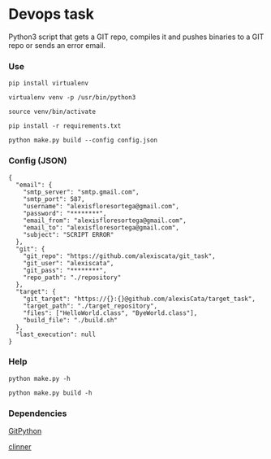 # Devops task #

Python3 script that gets a GIT repo, compiles it and pushes binaries to a GIT repo or sends an error email.

### Use
```
pip install virtualenv
```
```
virtualenv venv -p /usr/bin/python3
```
```
source venv/bin/activate
```
```
pip install -r requirements.txt
```
```
python make.py build --config config.json
```

### Config (JSON)
```
{
  "email": {
    "smtp_server": "smtp.gmail.com",
    "smtp_port": 587,
    "username": "alexisfloresortega@gmail.com",
    "password": "********",
    "email_from": "alexisfloresortega@gmail.com",
    "email_to": "alexisfloresortega@gmail.com",
    "subject": "SCRIPT ERROR"
  },
  "git": {
    "git_repo": "https://github.com/alexiscata/git_task",
    "git_user": "alexiscata",
    "git_pass": "********",
    "repo_path": "./repository"
  },
  "target": {
    "git_target": "https://{}:{}@github.com/alexisCata/target_task",
    "target_path": "./target_repository",
    "files": ["HelloWorld.class", "ByeWorld.class"],
    "build_file": "./build.sh"
  },
  "last_execution": null
}
```

### Help
```shell
python make.py -h
```
```shell
python make.py build -h

```

### Dependencies
    
[GitPython](https://github.com/gitpython-developers/GitPython)
    
[clinner](https://github.com/PeRDy/clinner)
